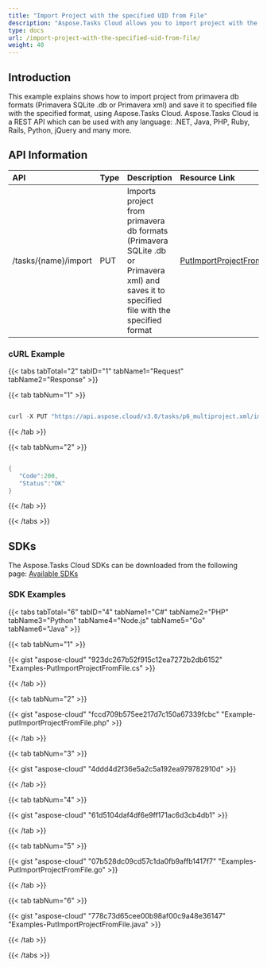 ```yaml
---
title: "Import Project with the specified UID from File"
description: "Aspose.Tasks Cloud allows you to import project with the specified uid from file in MPP, MPT and XML. Moreover, our REST API can be used with nearly all languages like .NET, Node.JS, Python, PHP, Go, Java and many more."
type: docs
url: /import-project-with-the-specified-uid-from-file/
weight: 40
---
```


## **Introduction**
This example explains shows how to import project from primavera db formats (Primavera SQLite .db or Primavera xml) and save it to specified file with the specified format, using Aspose.Tasks Cloud. Aspose.Tasks Cloud is a REST API which can be used with any language: .NET, Java, PHP, Ruby, Rails, Python, jQuery and many more.
## **API Information**

|**API**|**Type**|**Description**|**Resource Link**|
| :- | :- | :- | :- |
|/tasks/{name}/import|PUT|Imports project from primavera db formats (Primavera SQLite .db or Primavera xml) and saves it to specified file with the specified format|[PutImportProjectFromFile](https://apireference.aspose.cloud/tasks/#/TasksDocument/PutImportProjectFromFile)|
### **cURL Example**
{{< tabs tabTotal="2" tabID="1" tabName1="Request" tabName2="Response" >}}

{{< tab tabNum="1" >}}

```java

curl -X PUT "https://api.aspose.cloud/v3.0/tasks/p6_multiproject.xml/import?projectUid=111&filename=imported_from_primavera.xml&fileType=PrimaveraXml&outputFileFormat=p6xml" -H "accept: application/json" -H "x-aspose-client: Containerize.Swagger"


```

{{< /tab >}}

{{< tab tabNum="2" >}}

```java

{
   "Code":200,
   "Status":"OK"
}

```

{{< /tab >}}

{{< /tabs >}}
## **SDKs**
The Aspose.Tasks Cloud SDKs can be downloaded from the following page: [Available SDKs](/tasks/available-sdks/)
### **SDK Examples**
{{< tabs tabTotal="6" tabID="4" tabName1="C#" tabName2="PHP" tabName3="Python" tabName4="Node.js" tabName5="Go" tabName6="Java" >}}

{{< tab tabNum="1" >}}

{{< gist "aspose-cloud" "923dc267b52f915c12ea7272b2db6152" "Examples-PutImportProjectFromFile.cs" >}}

{{< /tab >}}

{{< tab tabNum="2" >}}

{{< gist "aspose-cloud" "fccd709b575ee217d7c150a67339fcbc" "Example-putImportProjectFromFile.php" >}}

{{< /tab >}}

{{< tab tabNum="3" >}}

{{< gist "aspose-cloud" "4ddd4d2f36e5a2c5a192ea979782910d" >}}

{{< /tab >}}

{{< tab tabNum="4" >}}

{{< gist "aspose-cloud" "61d5104daf4df6e9ff171ac6d3cb4db1" >}}

{{< /tab >}}

{{< tab tabNum="5" >}}

{{< gist "aspose-cloud" "07b528dc09cd57c1da0fb9affb1417f7" "Examples-PutImportProjectFromFile.go" >}}

{{< /tab >}}

{{< tab tabNum="6" >}}

{{< gist "aspose-cloud" "778c73d65cee00b98af00c9a48e36147" "Examples-PutImportProjectFromFile.java" >}}

{{< /tab >}}

{{< /tabs >}}




